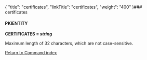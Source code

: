 {
    "title": "certificates",
    "linkTitle": "certificates",
    "weight": "400"
}### certificates

#### PKIENTITY

**CERTIFICATES = *string***

Maximum length of 32 characters, which are not case-sensitive.

[Return to Command index](../)
